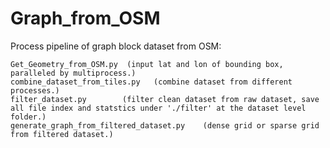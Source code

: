 # Graph_from_OSM


Process pipeline of graph block dataset from OSM: 
 
	Get_Geometry_from_OSM.py  (input lat and lon of bounding box, paralleled by multiprocess.)  
	combine_dataset_from_tiles.py   (combine dataset from different processes.)  
	filter_dataset.py        (filter clean dataset from raw dataset, save all file index and statstics under './filter' at the dataset level folder.)  
	generate_graph_from_filtered_dataset.py    (dense grid or sparse grid from filtered dataset.)  
 
 
